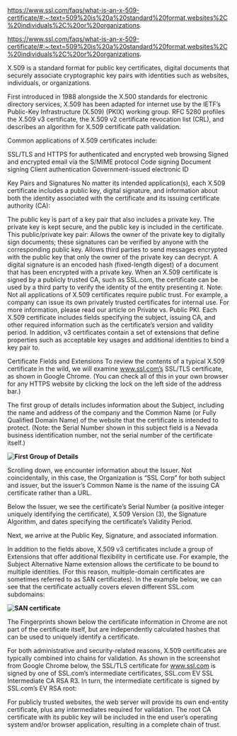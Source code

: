 https://www.ssl.com/faqs/what-is-an-x-509-certificate/#:~:text=509%20is%20a%20standard%20format,websites%2C%20individuals%2C%20or%20organizations.

https://www.ssl.com/faqs/what-is-an-x-509-certificate/#:~:text=509%20is%20a%20standard%20format,websites%2C%20individuals%2C%20or%20organizations.

X.509 is a standard format for public key certificates, digital documents that securely associate cryptographic key pairs with identities such as websites, individuals, or organizations.

First introduced in 1988 alongside the X.500 standards for electronic directory services, X.509 has been adapted for internet use by the IETF’s Public-Key Infrastructure (X.509) (PKIX) working group. RFC 5280 profiles the X.509 v3 certificate, the X.509 v2 certificate revocation list (CRL), and describes an algorithm for X.509 certificate path validation.

Common applications of X.509 certificates include:

SSL/TLS and HTTPS for authenticated and encrypted web browsing
Signed and encrypted email via the S/MIME protocol
Code signing
Document signing
Client authentication
Government-issued electronic ID

Key Pairs and Signatures
No matter its intended application(s), each X.509 certificate includes a public key, digital signature, and information about both the identity associated with the certificate and its issuing certificate authority (CA):

The public key is part of a key pair that also includes a private key. The private key is kept secure, and the public key is included in the certificate. This public/private key pair:
Allows the owner of the private key to digitally sign documents; these signatures can be verified by anyone with the corresponding public key.
Allows third parties to send messages encrypted with the public key that only the owner of the private key can decrypt.
A digital signature is an encoded hash (fixed-length digest) of a document that has been encrypted with a private key. When an X.509 certificate is signed by a publicly trusted CA, such as SSL.com, the certificate can be used by a third party to verify the identity of the entity presenting it.
Note: Not all applications of X.509 certificates require public trust. For example, a company can issue its own privately trusted certificates for internal use. For more information, please read our article on Private vs. Public PKI.
Each X.509 certificate includes fields specifying the subject, issuing CA, and other required information such as the certificate’s version and validity period. In addition, v3 certificates contain a set of extensions that define properties such as acceptable key usages and additional identities to bind a key pair to.



Certificate Fields and Extensions
To review the contents of a typical X.509 certificate in the wild, we will examine www.ssl.com’s SSL/TLS certificate, as shown in Google Chrome. (You can check all of this in your own browser for any HTTPS website by clicking the lock on the left side of the address bar.)

The first group of details includes information about the Subject, including the name and address of the company and the Common Name (or Fully Qualified Domain Name) of the website that the certificate is intended to protect. (Note: the Serial Number shown in this subject field is a Nevada business identification number, not the serial number of the certificate itself.)

**![First Group of Details](https://www.ssl.com/wp-content/uploads/2019/09/faq-x.509-01.png)**

Scrolling down, we encounter information about the Issuer. Not coincidentally, in this case, the Organization is “SSL Corp” for both subject and issuer, but the issuer’s Common Name is the name of the issuing CA certificate rather than a URL.

Below the Issuer, we see the certificate’s Serial Number (a positive integer uniquely identifying the certificate), X.509 Version (3), the Signature Algorithm, and dates specifying the certificate’s Validity Period.

Next, we arrive at the Public Key, Signature, and associated information.

In addition to the fields above, X.509 v3 certificates include a group of Extensions that offer additional flexibility in certificate use. For example, the Subject Alternative Name extension allows the certificate to be bound to multiple identities. (For this reason, multiple-domain certificates are sometimes referred to as SAN certificates). In the example below, we can see that the certificate actually covers eleven different SSL.com subdomains:


**![SAN certificate](https://www.ssl.com/wp-content/uploads/2019/09/faq-x.509-05b.png)**

The Fingerprints shown below the certificate information in Chrome are not part of the certificate itself, but are independently calculated hashes that can be used to uniquely identify a certificate.

For both administrative and security-related reasons, X.509 certificates are typically combined into chains for validation. As shown in the screenshot from Google Chrome below, the SSL/TLS certificate for www.ssl.com is signed by one of SSL.com’s intermediate certificates, SSL.com EV SSL Intermediate CA RSA R3. In turn, the intermediate certificate is signed by SSL.com’s EV RSA root:

For publicly trusted websites, the web server will provide its own end-entity certificate, plus any intermediates required for validation. The root CA certificate with its public key will be included in the end user’s operating system and/or browser application, resulting in a complete chain of trust.
